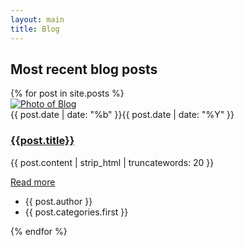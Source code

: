 ```yaml
--- 
layout: main 
title: Blog 
--- 
```


<section>
    <div class="text-center mb-5">
        <h2 class="display-20 display-md-18 display-lg-16">Most recent blog posts</h2>
    </div>
    <div class="line"></div>
    <div class="row">
        {% for post in site.posts %}
            <div class="col-lg-4 col-md-6 mb-2-6">
                <article class="card card-style2">
                    <div class="card-img">
                    <div class="fill">
                        <a class="image-wrapper image-zoom cboxElement" href="{{post.url}}">
                            <img src="{{post.img}}" class="rounded-top" alt="Photo of Blog">
                        </a>
                    </div>
                        <div class="date"><span>{{ post.date | date: "%b" }}</span>{{ post.date | date: "%Y" }}</div>
                    </div>
                    <div class="card-body">
                        <h3 class="h4"><a href="{{post.url}}">{{post.title}}</a></h3>
                        <p class="display-30">{{ post.content | strip_html | truncatewords: 20 }}</p>
                        <a href="{{post.url}}" class="btn"><i class="fa fa-angle-double-right"></i> Read more</a>
                    </div>
                    <div class="card-footer">
                        <ul>
                        <li><i class="fa fa-user-circle-o"></i> {{ post.author }}</li>                            
                        <li><i class="fa fa-tags"></i> <span class="category"> {{ post.categories.first }} </span> </li>
                        </ul>
                    </div>
                </article>
            </div>
        {% endfor %}
    </div>
</section>